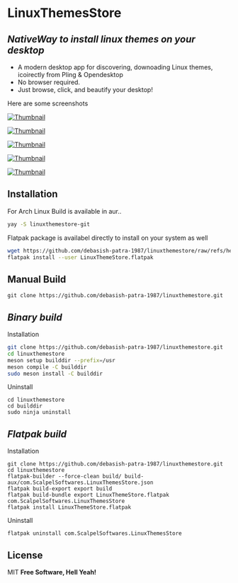# LinuxThemesStore
## _NativeWay to install linux themes on your desktop_

-  A modern desktop app for discovering, downoading Linux themes, icoirectly from Pling & Opendesktop  
- No browser required.
- Just browse, click, and beautify your desktop!

Here are some screenshots

[![Thumbnail](https://i.ibb.co/v64sy4yh/1.png)](https://i.ibb.co/mV5vZ5Z0/1.png)

[![Thumbnail](https://i.ibb.co/Xhqqdd8/2.png)](https://i.ibb.co/63kkppB/2.png)

[![Thumbnail](https://i.ibb.co/DfKX8bBj/3.png)](https://i.ibb.co/k2cn9yLP/3.png)

[![Thumbnail](https://i.ibb.co/k25gTmCv/4.png)](https://i.ibb.co/s9bv4WYz/4.png)

[![Thumbnail](https://i.ibb.co/V0TK6Sgg/5.png)](https://i.ibb.co/nqjWpc77/5.png)

## Installation
For Arch Linux Build is available in aur..
```sh
yay -S linuxthemestore-git
```
Flatpak package is availabel directly to install on your system as well
```sh
wget https://github.com/debasish-patra-1987/linuxthemestore/raw/refs/head/main/LinusxThemeStore.flatpak -O LinuxThemeStore.flatpak
flatpak install --user LinuxThemeStore.flatpak
```
## Manual Build
```
git clone https://github.com/debasish-patra-1987/linuxthemestore.git
```
## _Binary build_
Installation
```sh
git clone https://github.com/debasish-patra-1987/linuxthemestore.git
cd linuxthemestore
meson setup builddir --prefix=/usr
meson compile -C builddir
sudo meson install -C builddir
```
Uninstall
```
cd linuxthemestore
cd builddir
sudo ninja uninstall
```
## _Flatpak build_
Installation
```
git clone https://github.com/debasish-patra-1987/linuxthemestore.git
cd linuxthemestore
flatpak-builder --force-clean build/ build-aux/com.ScalpelSoftwares.LinuxThemesStore.json
flatpak build-export export build
flatpak build-bundle export LinuxThemeStore.flatpak com.ScalpelSoftwares.LinuxThemesStore
flatpak install LinuxThemeStore.flatpak
```
Uninstall
```
flatpak uninstall com.ScalpelSoftwares.LinuxThemesStore 
```
## License
MIT
**Free Software, Hell Yeah!**
